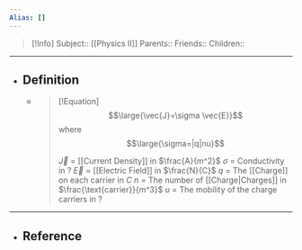 ```yaml
---
Alias: []
---
```

> [!Info]
> Subject:: [[Physics II]]
> Parents:: 
> Friends:: 
> Children:: 
---
- ## Definition
	- > [!Equation]
	  > $$\large{\vec{J}=\sigma \vec{E}}$$
	  > where
	  > $$\large{\sigma=|q|nu}$$
	  > 
	  > $\vec{J}$ = [[Current Density]] in $\frac{A}{m^2}$
	  > $\sigma$ = Conductivity in $?$
	  > $\vec{E}$ = [[Electric Field]] in $\frac{N}{C}$
	  > $q$ = The [[Charge]] on each carrier in $C$
	  > $n$ = The number of [[Charge|Charges]] in $\frac{\text{carrier}}{m^3}$
	  > $u$ = The mobility of the charge carriers in $?$
---
- ## Reference